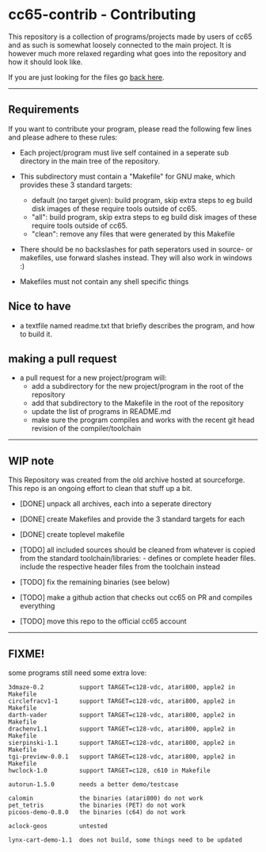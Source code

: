 # cc65-contrib - Contributing
This repository is a collection of programs/projects made by users of cc65 and
as such is somewhat loosely connected to the main project. It is however much more
relaxed regarding what goes into the repository and how it should look like.

If you are just looking for the files go [back here](README.md).

---

## Requirements

If you want to contribute your program, please read the following few lines and
please adhere to these rules:

- Each project/program must live self contained in a seperate sub directory in
  the main tree of the repository.

- This subdirectory must contain a "Makefile" for GNU make, which provides
  these 3 standard targets:
  - default (no target given): build program, skip extra steps to eg build disk
    images of these require tools outside of cc65.
  - "all": build program, skip extra steps to eg build disk images of these
    require tools outside of cc65.
  - "clean": remove any files that were generated by this Makefile

- There should be no backslashes for path seperators used in source- or makefiles,
  use forward slashes instead. They will also work in windows :)

- Makefiles must not contain any shell specific things

## Nice to have

- a textfile named readme.txt that briefly describes the program, and how to build
it.

## making a pull request

- a pull request for a new project/program will:
    - add a subdirectory for the new project/program in the root of the repository
    - add that subdirectory to the Makefile in the root of the repository
    - update the list of programs in README.md
    - make sure the program compiles and works with the recent git head revision
      of the compiler/toolchain

--------------------------------------------------------------------------------

## WIP note

This Repository was created from the old archive hosted at sourceforge. This
repo is an ongoing effort to clean that stuff up a bit.

- [DONE] unpack all archives, each into a seperate directory
- [DONE] create Makefiles and provide the 3 standard targets for each
- [DONE] create toplevel makefile

- [TODO] all included sources should be cleaned from whatever is copied from the
standard toolchain/libraries:
        - defines or complete header files. include the respective header files
from the toolchain instead
- [TODO] fix the remaining binaries (see below)
- [TODO] make a github action that checks out cc65 on PR and compiles everything
- [TODO] move this repo to the official cc65 account

--------------------------------------------------------------------------------

## FIXME!

some programs still need some extra love:

```
3dmaze-0.2          support TARGET=c128-vdc, atari800, apple2 in Makefile
circlefracv1-1      support TARGET=c128-vdc, atari800, apple2 in Makefile
darth-vader         support TARGET=c128-vdc, atari800, apple2 in Makefile
drachenv1.1         support TARGET=c128-vdc, atari800, apple2 in Makefile
sierpinski-1.1      support TARGET=c128-vdc, atari800, apple2 in Makefile
tgi-preview-0.0.1   support TARGET=c128-vdc, atari800, apple2 in Makefile
hwclock-1.0         support TARGET=c128, c610 in Makefile

autorun-1.5.0       needs a better demo/testcase

calomin             the binaries (atari800) do not work
pet_tetris          the binaries (PET) do not work
picoos-demo-0.8.0   the binaries (c64) do not work

aclock-geos         untested

lynx-cart-demo-1.1  does not build, some things need to be updated
```
